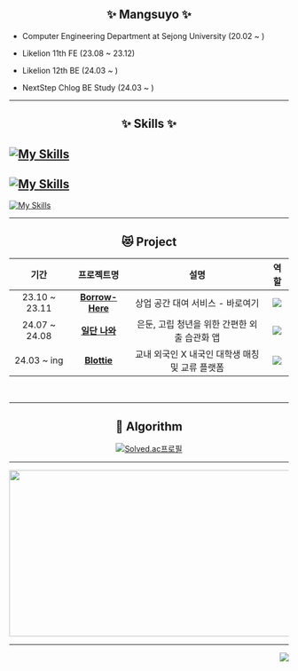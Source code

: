<div align="center">
  
## ✨ Mangsuyo ✨
</div>

- Computer Engineering Department at Sejong University (20.02 ~ )

- Likelion 11th FE (23.08 ~ 23.12)

- Likelion 12th BE (24.03 ~ )

- NextStep Chlog BE Study (24.03 ~ )

---

<div align="center">

## ✨ Skills ✨
</div>

[![My Skills](https://skillicons.dev/icons?i=css,html,react,tailwind,vite,vercel,spring,mysql,postman,aws)](https://skillicons.dev)
- 
[![My Skills](https://skillicons.dev/icons?i=c,py,js,java)](https://skillicons.dev)
-
[![My Skills](https://skillicons.dev/icons?i=discord,figma,git,github,notion,vscode)](https://skillicons.dev)

---


<div align="center">
   
   ## 😻 Project
</div>
   
   | 기간 | 프로젝트명 | 설명 | 역할 | 
   |:---:|:---:|:---:|:---:|
   | 23.10 ~ 23.11 | <b>[Borrow-Here](https://github.com/mangsuyo/MIRTHON-FE)</b> | 상업 공간 대여 서비스 - 바로여기| <img src="https://img.shields.io/badge/Frontend-35637C"> |
   | 24.07 ~ 24.08 | <b>[일단 나와](https://github.com/LIKELIONTON-2024)</b> | 은둔, 고립 청년을 위한 간편한 외출 습관화 앱 | <img src="https://img.shields.io/badge/Backend-35637C"> |
   | 24.03 ~ ing | <b>[Blottie](https://github.com/mangsuyo/SPARTATON-FE)</b> | 교내 외국인 X 내국인 대학생 매칭 및 교류 플랫폼 | <img src="https://img.shields.io/badge/Frontend-35637C">

   <br>

---

<div align="center">

   ## 💫 Algorithm
   [![Solved.ac프로필](http://mazassumnida.wtf/api/v2/generate_badge?boj=mayo3610 )](https://solved.ac/profile/mayo3610)
</div>

---

<div align="center">

<a href="https://github.com/devxb/gitanimals">
<img
  src="https://render.gitanimals.org/farms/mangsuyo"
  width="600"
  height="300"
/>
</a>
</div>

---

<div align="right">
<a href="https://hits.seeyoufarm.com"><img src="https://hits.seeyoufarm.com/api/count/incr/badge.svg?url=https%3A%2F%2Fgithub.com%2Fsungminstar&count_bg=%23FFD369&title_bg=%23B2B1B9&icon=smugmug.svg&icon_color=%23E7E7E7&title=visitors&edge_flat=false"/></a>
</div>
  


